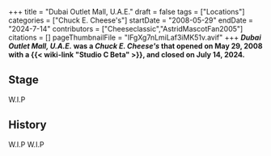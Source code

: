 +++
title = "Dubai Outlet Mall, U.A.E."
draft = false
tags = ["Locations"]
categories = ["Chuck E. Cheese's"]
startDate = "2008-05-29"
endDate = "2024-7-14"
contributors = ["Cheeseclassic","AstridMascotFan2005"]
citations = []
pageThumbnailFile = "IFgXg7nLmiLaf3iMK51v.avif"
+++
***Dubai Outlet Mall, U.A.E.* was a *Chuck E. Cheese's* that opened on May 29, 2008 with a {{< wiki-link "Studio C Beta" >}}, and closed on July 14, 2024.**

## Stage

W.I.P

## History

W.I.P
W.I.P
